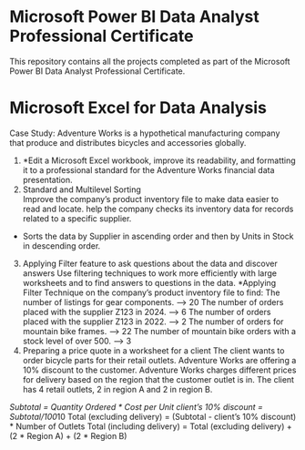 # Microsoft Power BI Data Analyst Professional Certificate
This repository contains all the projects completed as part of the Microsoft Power BI Data Analyst Professional Certificate.

# Microsoft Excel for Data Analysis
Case Study:
Adventure Works is a hypothetical manufacturing company that produce and distributes bicycles and accessories globally.
1)	*Edit a Microsoft Excel workbook, improve its readability, and formatting it to a professional standard for the Adventure Works financial data presentation.
2)	Standard and Multilevel Sorting <br>
Improve the company’s product inventory file to make data easier to read and locate. 
help the company checks its inventory data for records related to a specific supplier.
* Sorts the data by Supplier in ascending order and then by Units in Stock in descending order.
3)	Applying Filter feature to ask questions about the data and discover answers
Use filtering techniques to work more efficiently with large worksheets and to find answers to questions in the data.
*Applying Filter Technique on the company’s product inventory file to find:
The number of listings for gear components.	--> 20
The number of orders placed with the supplier Z123 in 2024.    -->  6
The number of orders placed with the supplier Z123 in 2022.    --> 2
The number of orders for mountain bike frames. --> 22
The number of mountain bike orders with a stock level of over 500.   --> 3
4)	Preparing a price quote in a worksheet for a client
The client wants to order bicycle parts for their retail outlets. 
Adventure Works are offering a 10% discount to the customer. 
Adventure Works charges different prices for delivery based on the region that the customer outlet is in. 
The client has 4 retail outlets, 2 in region A and 2 in region B.

*Subtotal = Quantity Ordered * Cost per Unit
client’s 10% discount = Subtotal/100*10
Total (excluding delivery) = (Subtotal - client’s 10% discount) * Number of Outlets
Total (including delivery) = Total (excluding delivery) + (2 * Region A) + (2 * Region B)

